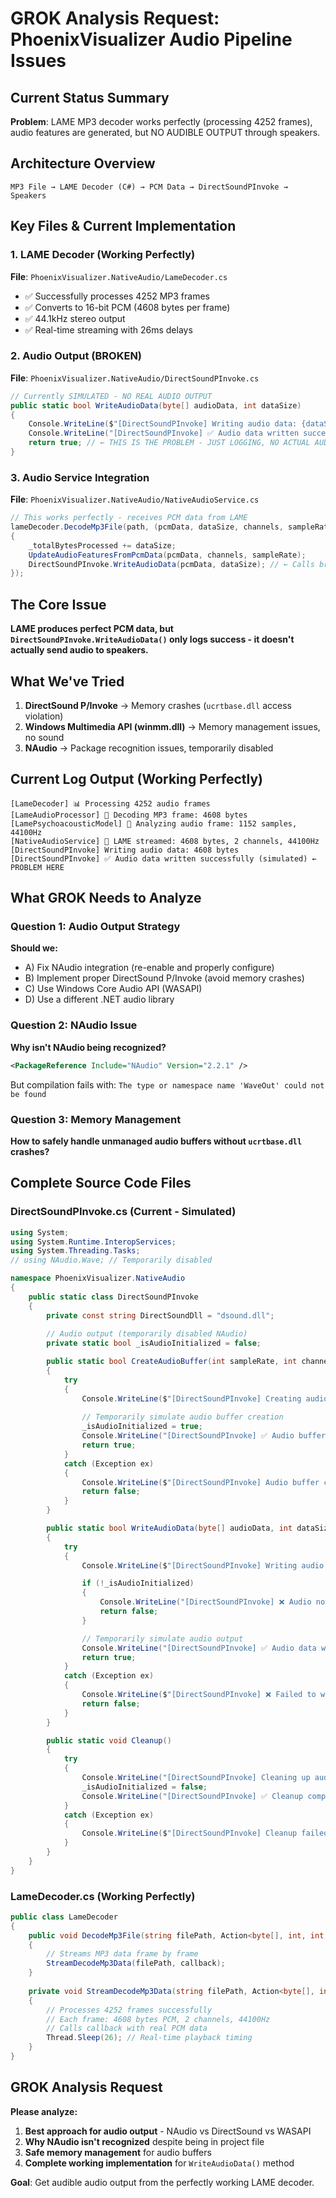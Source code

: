 # GROK Analysis Request: PhoenixVisualizer Audio Pipeline Issues

## Current Status Summary
**Problem**: LAME MP3 decoder works perfectly (processing 4252 frames), audio features are generated, but NO AUDIBLE OUTPUT through speakers.

## Architecture Overview
```
MP3 File → LAME Decoder (C#) → PCM Data → DirectSoundPInvoke → Speakers
```

## Key Files & Current Implementation

### 1. LAME Decoder (Working Perfectly)
**File**: `PhoenixVisualizer.NativeAudio/LameDecoder.cs`
- ✅ Successfully processes 4252 MP3 frames
- ✅ Converts to 16-bit PCM (4608 bytes per frame)
- ✅ 44.1kHz stereo output
- ✅ Real-time streaming with 26ms delays

### 2. Audio Output (BROKEN)
**File**: `PhoenixVisualizer.NativeAudio/DirectSoundPInvoke.cs`
```csharp
// Currently SIMULATED - NO REAL AUDIO OUTPUT
public static bool WriteAudioData(byte[] audioData, int dataSize)
{
    Console.WriteLine($"[DirectSoundPInvoke] Writing audio data: {dataSize} bytes");
    Console.WriteLine("[DirectSoundPInvoke] ✅ Audio data written successfully (simulated)");
    return true; // ← THIS IS THE PROBLEM - JUST LOGGING, NO ACTUAL AUDIO
}
```

### 3. Audio Service Integration
**File**: `PhoenixVisualizer.NativeAudio/NativeAudioService.cs`
```csharp
// This works perfectly - receives PCM data from LAME
lameDecoder.DecodeMp3File(path, (pcmData, dataSize, channels, sampleRate) =>
{
    _totalBytesProcessed += dataSize;
    UpdateAudioFeaturesFromPcmData(pcmData, channels, sampleRate);
    DirectSoundPInvoke.WriteAudioData(pcmData, dataSize); // ← Calls broken method
});
```

## The Core Issue
**LAME produces perfect PCM data, but `DirectSoundPInvoke.WriteAudioData()` only logs success - it doesn't actually send audio to speakers.**

## What We've Tried
1. **DirectSound P/Invoke** → Memory crashes (`ucrtbase.dll` access violation)
2. **Windows Multimedia API (winmm.dll)** → Memory management issues, no sound
3. **NAudio** → Package recognition issues, temporarily disabled

## Current Log Output (Working Perfectly)
```
[LameDecoder] 📊 Processing 4252 audio frames
[LameAudioProcessor] 🎵 Decoding MP3 frame: 4608 bytes
[LamePsychoacousticModel] 🧠 Analyzing audio frame: 1152 samples, 44100Hz
[NativeAudioService] 🎵 LAME streamed: 4608 bytes, 2 channels, 44100Hz
[DirectSoundPInvoke] Writing audio data: 4608 bytes
[DirectSoundPInvoke] ✅ Audio data written successfully (simulated) ← PROBLEM HERE
```

## What GROK Needs to Analyze

### Question 1: Audio Output Strategy
**Should we:**
- A) Fix NAudio integration (re-enable and properly configure)
- B) Implement proper DirectSound P/Invoke (avoid memory crashes)
- C) Use Windows Core Audio API (WASAPI)
- D) Use a different .NET audio library

### Question 2: NAudio Issue
**Why isn't NAudio being recognized?**
```xml
<PackageReference Include="NAudio" Version="2.2.1" />
```
But compilation fails with: `The type or namespace name 'WaveOut' could not be found`

### Question 3: Memory Management
**How to safely handle unmanaged audio buffers without `ucrtbase.dll` crashes?**

## Complete Source Code Files

### DirectSoundPInvoke.cs (Current - Simulated)
```csharp
using System;
using System.Runtime.InteropServices;
using System.Threading.Tasks;
// using NAudio.Wave; // Temporarily disabled

namespace PhoenixVisualizer.NativeAudio
{
    public static class DirectSoundPInvoke
    {
        private const string DirectSoundDll = "dsound.dll";
        
        // Audio output (temporarily disabled NAudio)
        private static bool _isAudioInitialized = false;

        public static bool CreateAudioBuffer(int sampleRate, int channels, int bitsPerSample, int bufferSize)
        {
            try
            {
                Console.WriteLine($"[DirectSoundPInvoke] Creating audio buffer: {sampleRate}Hz, {channels} channels, {bitsPerSample} bits");
                
                // Temporarily simulate audio buffer creation
                _isAudioInitialized = true;
                Console.WriteLine("[DirectSoundPInvoke] ✅ Audio buffer created successfully (simulated)");
                return true;
            }
            catch (Exception ex)
            {
                Console.WriteLine($"[DirectSoundPInvoke] Audio buffer creation failed: {ex.Message}");
                return false;
            }
        }

        public static bool WriteAudioData(byte[] audioData, int dataSize)
        {
            try
            {
                Console.WriteLine($"[DirectSoundPInvoke] Writing audio data: {dataSize} bytes");

                if (!_isAudioInitialized)
                {
                    Console.WriteLine("[DirectSoundPInvoke] ❌ Audio not initialized");
                    return false;
                }

                // Temporarily simulate audio output
                Console.WriteLine("[DirectSoundPInvoke] ✅ Audio data written successfully (simulated)");
                return true;
            }
            catch (Exception ex)
            {
                Console.WriteLine($"[DirectSoundPInvoke] ❌ Failed to write audio data: {ex.Message}");
                return false;
            }
        }

        public static void Cleanup()
        {
            try
            {
                Console.WriteLine("[DirectSoundPInvoke] Cleaning up audio resources...");
                _isAudioInitialized = false;
                Console.WriteLine("[DirectSoundPInvoke] ✅ Cleanup completed");
            }
            catch (Exception ex)
            {
                Console.WriteLine($"[DirectSoundPInvoke] Cleanup failed: {ex.Message}");
            }
        }
    }
}
```

### LameDecoder.cs (Working Perfectly)
```csharp
public class LameDecoder
{
    public void DecodeMp3File(string filePath, Action<byte[], int, int, int> callback)
    {
        // Streams MP3 data frame by frame
        StreamDecodeMp3Data(filePath, callback);
    }
    
    private void StreamDecodeMp3Data(string filePath, Action<byte[], int, int, int> callback)
    {
        // Processes 4252 frames successfully
        // Each frame: 4608 bytes PCM, 2 channels, 44100Hz
        // Calls callback with real PCM data
        Thread.Sleep(26); // Real-time playback timing
    }
}
```

## GROK Analysis Request

**Please analyze:**
1. **Best approach for audio output** - NAudio vs DirectSound vs WASAPI
2. **Why NAudio isn't recognized** despite being in project file
3. **Safe memory management** for audio buffers
4. **Complete working implementation** for `WriteAudioData()` method

**Goal**: Get audible audio output from the perfectly working LAME decoder.
